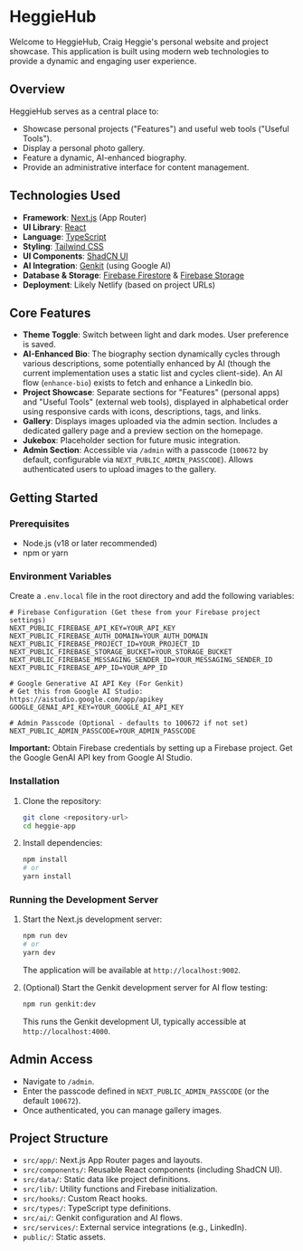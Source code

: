 # HeggieHub

Welcome to HeggieHub, Craig Heggie's personal website and project showcase. This application is built using modern web technologies to provide a dynamic and engaging user experience.

## Overview

HeggieHub serves as a central place to:
- Showcase personal projects ("Features") and useful web tools ("Useful Tools").
- Display a personal photo gallery.
- Feature a dynamic, AI-enhanced biography.
- Provide an administrative interface for content management.

## Technologies Used

- **Framework**: [Next.js](https://nextjs.org/) (App Router)
- **UI Library**: [React](https://reactjs.org/)
- **Language**: [TypeScript](https://www.typescriptlang.org/)
- **Styling**: [Tailwind CSS](https://tailwindcss.com/)
- **UI Components**: [ShadCN UI](https://ui.shadcn.com/)
- **AI Integration**: [Genkit](https://firebase.google.com/docs/genkit) (using Google AI)
- **Database & Storage**: [Firebase Firestore](https://firebase.google.com/docs/firestore) & [Firebase Storage](https://firebase.google.com/docs/storage)
- **Deployment**: Likely Netlify (based on project URLs)

## Core Features

- **Theme Toggle**: Switch between light and dark modes. User preference is saved.
- **AI-Enhanced Bio**: The biography section dynamically cycles through various descriptions, some potentially enhanced by AI (though the current implementation uses a static list and cycles client-side). An AI flow (`enhance-bio`) exists to fetch and enhance a LinkedIn bio.
- **Project Showcase**: Separate sections for "Features" (personal apps) and "Useful Tools" (external web tools), displayed in alphabetical order using responsive cards with icons, descriptions, tags, and links.
- **Gallery**: Displays images uploaded via the admin section. Includes a dedicated gallery page and a preview section on the homepage.
- **Jukebox**: Placeholder section for future music integration.
- **Admin Section**: Accessible via `/admin` with a passcode (`100672` by default, configurable via `NEXT_PUBLIC_ADMIN_PASSCODE`). Allows authenticated users to upload images to the gallery.

## Getting Started

### Prerequisites

- Node.js (v18 or later recommended)
- npm or yarn

### Environment Variables

Create a `.env.local` file in the root directory and add the following variables:

```env
# Firebase Configuration (Get these from your Firebase project settings)
NEXT_PUBLIC_FIREBASE_API_KEY=YOUR_API_KEY
NEXT_PUBLIC_FIREBASE_AUTH_DOMAIN=YOUR_AUTH_DOMAIN
NEXT_PUBLIC_FIREBASE_PROJECT_ID=YOUR_PROJECT_ID
NEXT_PUBLIC_FIREBASE_STORAGE_BUCKET=YOUR_STORAGE_BUCKET
NEXT_PUBLIC_FIREBASE_MESSAGING_SENDER_ID=YOUR_MESSAGING_SENDER_ID
NEXT_PUBLIC_FIREBASE_APP_ID=YOUR_APP_ID

# Google Generative AI API Key (For Genkit)
# Get this from Google AI Studio: https://aistudio.google.com/app/apikey
GOOGLE_GENAI_API_KEY=YOUR_GOOGLE_AI_API_KEY

# Admin Passcode (Optional - defaults to 100672 if not set)
NEXT_PUBLIC_ADMIN_PASSCODE=YOUR_ADMIN_PASSCODE
```

**Important:** Obtain Firebase credentials by setting up a Firebase project. Get the Google GenAI API key from Google AI Studio.

### Installation

1.  Clone the repository:
    ```bash
    git clone <repository-url>
    cd heggie-app
    ```
2.  Install dependencies:
    ```bash
    npm install
    # or
    yarn install
    ```

### Running the Development Server

1.  Start the Next.js development server:
    ```bash
    npm run dev
    # or
    yarn dev
    ```
    The application will be available at `http://localhost:9002`.

2.  (Optional) Start the Genkit development server for AI flow testing:
    ```bash
    npm run genkit:dev
    ```
    This runs the Genkit development UI, typically accessible at `http://localhost:4000`.

## Admin Access

- Navigate to `/admin`.
- Enter the passcode defined in `NEXT_PUBLIC_ADMIN_PASSCODE` (or the default `100672`).
- Once authenticated, you can manage gallery images.

## Project Structure

- `src/app/`: Next.js App Router pages and layouts.
- `src/components/`: Reusable React components (including ShadCN UI).
- `src/data/`: Static data like project definitions.
- `src/lib/`: Utility functions and Firebase initialization.
- `src/hooks/`: Custom React hooks.
- `src/types/`: TypeScript type definitions.
- `src/ai/`: Genkit configuration and AI flows.
- `src/services/`: External service integrations (e.g., LinkedIn).
- `public/`: Static assets.
